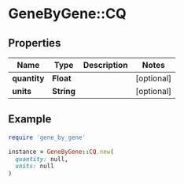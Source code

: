 # GeneByGene::CQ

## Properties

| Name | Type | Description | Notes |
| ---- | ---- | ----------- | ----- |
| **quantity** | **Float** |  | [optional] |
| **units** | **String** |  | [optional] |

## Example

```ruby
require 'gene_by_gene'

instance = GeneByGene::CQ.new(
  quantity: null,
  units: null
)
```

